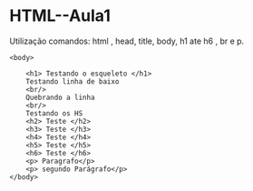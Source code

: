 # HTML--Aula1
Utilização comandos:  html , head, title, body, h1 ate h6 , br e p.

<html>
	<head>
		<title> Basico HTML </title>
	</head>

	<body>
	
		<h1> Testando o esqueleto </h1> 
		Testando linha de baixo
		<br/>
		Quebrando a linha
		<br/>
		Testando os HS
		<h2> Teste </h2>
		<h3> Teste </h3>
		<h4> Teste </h4>
		<h5> Teste </h5>
		<h6> Teste </h6>
		<p> Paragrafo</p>
		<p> segundo Parágrafo</p>
	</body>
</html>
